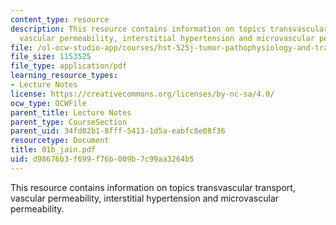 ```yaml
---
content_type: resource
description: This resource contains information on topics transvascular transport,
  vascular permeability, interstitial hypertension and microvascular permeability.
file: /ol-ocw-studio-app/courses/hst-525j-tumor-pathophysiology-and-transport-phenomena-fall-2005/d98676b3f699f76b009b7c99aa3264b5_01b_jain.pdf
file_size: 1153525
file_type: application/pdf
learning_resource_types:
- Lecture Notes
license: https://creativecommons.org/licenses/by-nc-sa/4.0/
ocw_type: OCWFile
parent_title: Lecture Notes
parent_type: CourseSection
parent_uid: 34fd02b1-8fff-5413-1d5a-eabfc8e08f36
resourcetype: Document
title: 01b_jain.pdf
uid: d98676b3-f699-f76b-009b-7c99aa3264b5
---
```

This resource contains information on topics transvascular transport, vascular permeability, interstitial hypertension and microvascular permeability.